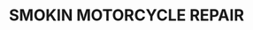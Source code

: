 ---
title: "SMOKIN MOTORCYCLE REPAIR"
url: /jefferson/smokin-motorcycle-repair/
shop: motorcycle
---